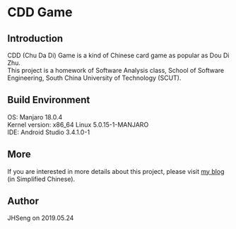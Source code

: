 # CDD Game

## Introduction
CDD (Chu Da Di) Game is a kind of Chinese card game as popular as Dou Di Zhu.  
This project is a homework of Software Analysis class, School of Software Engineering, South China University of Technology (SCUT). 

## Build Environment
OS: Manjaro 18.0.4  
Kernel version: x86_64 Linux 5.0.15-1-MANJARO  
IDE: Android Studio 3.4.1.0-1  

## More
If you are interested in more details about this project, please visit [my blog](https://www.cnblogs.com/JHSeng) (in Simplified Chinese).

## Author
JHSeng on 2019.05.24
